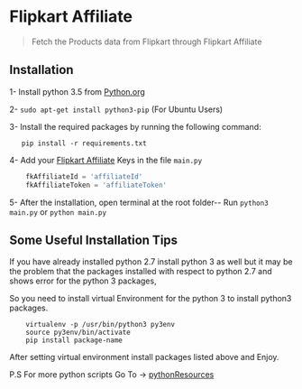 # Flipkart Affiliate
> Fetch the Products data from Flipkart through Flipkart Affiliate

## Installation

1- Install python 3.5 from [Python.org](https://www.python.org)

2- `sudo apt-get install python3-pip` (For Ubuntu Users)

3- Install the required packages by running the following command:

```
   pip install -r requirements.txt
```

4- Add your [Flipkart Affiliate](https://affiliate.flipkart.com/api/api-token) Keys in the file `main.py`

```python
    fkAffiliateId = 'affiliateId'
    fkAffiliateToken = 'affiliateToken'
```

5- After the installation, open terminal at the root folder--
    Run `python3 main.py` or `python main.py`

## Some Useful Installation Tips

If you have already installed python 2.7 install python 3 as well but it may be the problem that the packages installed with respect to python 2.7 and shows error for the python 3 packages,

So you need to install virtual Environment for the python 3 to install python3 packages.

```
    virtualenv -p /usr/bin/python3 py3env
    source py3env/bin/activate
    pip install package-name
```

After setting virtual environment install packages listed above and Enjoy.

P.S For more python scripts Go To -> [pythonResources](https://github.com/ankitjain28may/pythonResources)
